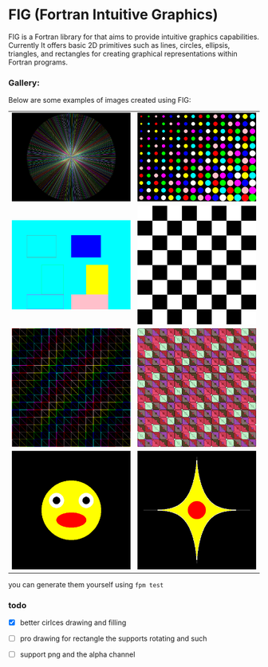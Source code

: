 # FIG (Fortran Intuitive Graphics)
FIG is a Fortran library for that aims to provide intuitive graphics capabilities.
Currently It offers basic 2D primitives such as lines, circles, ellipsis, triangles, and rectangles for creating graphical representations within Fortran programs.

### Gallery:
Below are some examples of images created using FIG:

|   |   |
|---|---|
| ![](./assets/Radial%20Lines.png) | ![](./assets/circles_pattern.png) |
| ![](./assets/rect.png) | ![](./assets/checker.png)  |
| ![](./assets/triangles.png)| ![](./assets/cool_triangle_pattern.png)|
| ![](./assets/Smiley%20Face.png)| ![](./assets/fill_area.png)|

you can generate them yourself using `fpm test`

### todo
- [x] better cirlces drawing and filling 
- [ ] pro drawing for rectangle the supports rotating and such
- [ ] support png and the alpha channel


